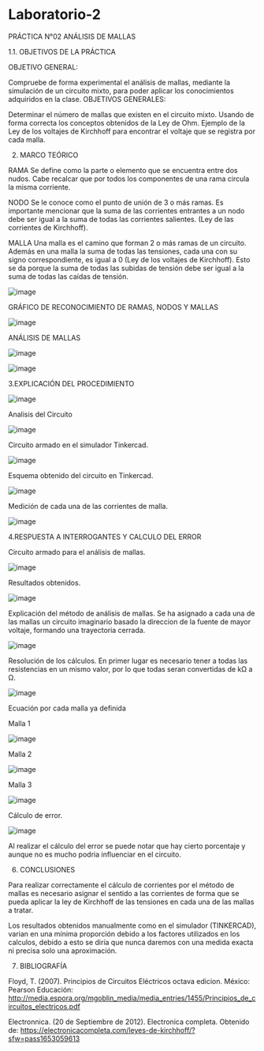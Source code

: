 # Laboratorio-2

PRÁCTICA N°02 ANÁLISIS DE MALLAS

1.1. OBJETIVOS DE LA PRÁCTICA

OBJETIVO GENERAL:

Compruebe de forma experimental el análisis de mallas, mediante la simulación de un circuito mixto, para poder aplicar los conocimientos adquiridos en la clase.
OBJETIVOS GENERALES:

Determinar el número de mallas que existen en el circuito mixto.
Usando de forma correcta los conceptos obtenidos de la Ley de Ohm.
Ejemplo de la Ley de los voltajes de Kirchhoff para encontrar el voltaje que se registra por cada malla.

2. MARCO TEÓRICO

RAMA
Se define como la parte o elemento que se encuentra entre dos nudos. Cabe recalcar que por todos los componentes de una rama circula la misma corriente.

NODO
Se le conoce como el punto de unión de 3 o más ramas. Es importante mencionar que la suma de las corrientes entrantes a un nodo debe ser igual a la suma de todas las corrientes salientes. (Ley de las corrientes de Kirchhoff).

MALLA
Una malla es el camino que forman 2 o más ramas de un circuito. Además en una malla la suma de todas las tensiones, cada una con su signo correspondiente, es igual a 0 (Ley de los voltajes de Kirchhoff). Esto se da porque la suma de todas las subidas de tensión debe ser igual a la suma de todas las caídas de tensión.

![image](https://user-images.githubusercontent.com/105291794/172507640-0884b6c2-a669-4f54-bad3-7f7542a2cd89.png)

GRÁFICO DE RECONOCIMIENTO DE RAMAS, NODOS Y MALLAS

![image](https://user-images.githubusercontent.com/105291794/172507655-5ed590a5-9f0c-4dc2-add0-288c73ae3d26.png)

ANÁLISIS DE MALLAS

![image](https://user-images.githubusercontent.com/105291794/172507979-87e8eac2-99f8-4e90-bf56-b77f251819c4.png)

![image](https://user-images.githubusercontent.com/105291794/172507996-2ffab831-a7aa-4f43-86e7-2bac51244aaa.png)

3.EXPLICACIÓN DEL PROCEDIMIENTO

![image](https://user-images.githubusercontent.com/105291794/172508048-29f7967d-d4cf-42cd-bccc-f3013dd48ef3.png)

Analisis del Circuito

![image](https://user-images.githubusercontent.com/105291794/172508147-18f99b61-fc5a-4e20-8ef7-6a07ee69f448.png)

Circuito armado en el simulador Tinkercad.

![image](https://user-images.githubusercontent.com/105291794/172508341-a5ba1407-5119-4e57-b487-793833529950.png)


Esquema obtenido del circuito en Tinkercad.

![image](https://user-images.githubusercontent.com/105291794/172508462-d0ae69fb-3b85-418f-a929-9389d00d3d1b.png)


Medición de cada una de las corrientes de malla.

![image](https://user-images.githubusercontent.com/105291794/172508499-7b4d712c-d8ec-4feb-b6ab-850e768e0d04.png)


4.RESPUESTA A INTERROGANTES Y CALCULO DEL ERROR

Circuito armado para el análisis de mallas.

![image](https://user-images.githubusercontent.com/105291794/172508582-76d66917-f55e-4806-9944-63c3da8b215b.png)

Resultados obtenidos.

![image](https://user-images.githubusercontent.com/105291794/172508616-7efe8c9c-58f9-42fe-9080-db67d9a9e047.png)

Explicación del método de análisis de mallas.
Se ha asignado a cada una de las mallas un circuito imaginario basado la direccion de la fuente de mayor voltaje, formando una trayectoria cerrada.

![image](https://user-images.githubusercontent.com/105291794/172508651-f6c43c15-323f-4aab-b27e-7d99185fb1f2.png)

Resolución de los cálculos.
En primer lugar es necesario tener a todas las resistencias en un mismo valor, por lo que todas seran convertidas de kΩ a Ω.

![image](https://user-images.githubusercontent.com/105291794/172508687-19216b31-0391-4202-a4d5-e7f5461a8285.png)

Ecuación por cada malla ya definida

Malla 1

![image](https://user-images.githubusercontent.com/105291794/172508728-716c3f29-7277-4d01-90fb-18e42e56daca.png)

Malla 2

![image](https://user-images.githubusercontent.com/105291794/172509266-556dd05a-e429-455c-89d3-09e174d1a34e.png)

Malla 3

![image](https://user-images.githubusercontent.com/105291794/172509299-d42d2df1-fe75-4319-b6e8-687847c08068.png)

Cálculo de error.

![image](https://user-images.githubusercontent.com/105291794/172509346-bdea80d5-3a81-44b9-afcd-006ecee04e6c.png)

Al realizar el cálculo del error se puede notar que hay cierto porcentaje y aunque no es mucho podria influenciar en el circuito.

6. CONCLUSIONES

Para realizar correctamente el cálculo de corrientes por el método de mallas es necesario asignar el sentido a las corrientes de forma que se pueda aplicar la ley de Kirchhoff de las tensiones en cada una de las mallas a tratar.

Los resultados obtenidos manualmente como en el simulador (TINKERCAD), varian en una mínima proporción debido a los factores utilizados en los calculos, debido a esto se diría que nunca daremos con una medida exacta ni precisa solo una aproximación.

7. BIBLIOGRAFÍA

Floyd, T. (2007). Principios de Circuitos Eléctricos octava edicion. México: Pearson Educación: http://media.espora.org/mgoblin_media/media_entries/1455/Principios_de_circuitos_electricos.pdf

Electronnica. (20 de Septiembre de 2012). Electronica completa. Obtenido de: https://electronicacompleta.com/leyes-de-kirchhoff/?sfw=pass1653059613




















